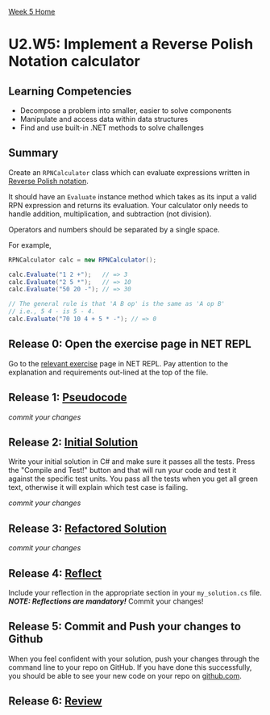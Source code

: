 [Week 5 Home](../)

# U2.W5: Implement a Reverse Polish Notation calculator


## Learning Competencies
- Decompose a problem into smaller, easier to solve components
- Manipulate and access data within data structures
- Find and use built-in .NET methods to solve challenges

## Summary
Create an `RPNCalculator` class which can evaluate expressions written in [Reverse Polish notation](http://en.wikipedia.org/wiki/Reverse_Polish_notation).

It should have an `Evaluate` instance method which takes as its input a valid RPN expression and returns its evaluation.  Your calculator only needs to handle addition, multiplication, and subtraction (not division).

Operators and numbers should be separated by a single space.

For example,

```csharp
RPNCalculator calc = new RPNCalculator();

calc.Evaluate("1 2 +");   // => 3
calc.Evaluate("2 5 *");   // => 10
calc.Evaluate("50 20 -"); // => 30

// The general rule is that 'A B op' is the same as 'A op B'
// i.e., 5 4 - is 5 - 4.
calc.Evaluate("70 10 4 + 5 * -"); // => 0
```

## Release 0: Open the exercise page in NET REPL
Go to the [relevant exercise](http://net-repl.enspiral.info/exercises/31) page in NET REPL. Pay attention to the explanation and requirements out-lined at the top of the file.

## Release 1: [Pseudocode](https://github.com/dev-academy-phase0/phase-0-handbook/blob/master/coding-references/pseudocode.md) 
*commit your changes*

## Release 2: [Initial Solution](https://github.com/dev-academy-phase0/phase-0-handbook/blob/master/coding-references/initial-solution.md) 
Write your initial solution in C# and make sure it passes all the tests. Press the "Compile and Test!" button and that will run your code and test it against the specific test units. You pass all the tests when you get all green text, otherwise it will explain which test case is failing.

*commit your changes*

## Release 3: [Refactored Solution](https://github.com/dev-academy-phase0/phase-0-handbook/blob/master/coding-references/refactoring.md) 
*commit your changes*

## Release 4:  [Reflect](https://github.com/dev-academy-phase0/phase-0-handbook/blob/master/coding-references/reflection-guidelines.md) 
Include your reflection in the appropriate section in your `my_solution.cs` file. ***NOTE: Reflections are mandatory!*** Commit your changes!

## Release 5: Commit and Push your changes to Github
When you feel confident with your solution, push your changes through the command line to your repo on GitHub. 
If you have done this successfully, you should be able to see your new code on your repo on [github.com](https://github.com).

## Release 6: [Review](https://github.com/dev-academy-phase0/phase-0-handbook/blob/master/coding-references/review.md)